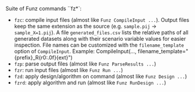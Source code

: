 Suite of Funz commands ``fz*`:

* `fzc`: compile input files (almost like `Funz CompileInput ...`). Output files
  keep the same extension as the source (e.g. `sample.pij` -> `sample_X=1.pij`).
  A file ``generated_files.csv`` lists the relative paths of all generated
  datasets along with their scenario variable values for easier inspection.
  File names can be customized with the ``filename_template`` option of
  ``CompileInput``.
  Example:
    CompileInput(..., filename_template="{prefix}_R{r0:.0f}{ext}")
* `fzp`: parse output files (almost like `Funz ParseResults ...`)
* `fzr`: run input files (almost like `Funz Run ...`)
* `fzd`: apply design/algorithm on command (almost like `Funz Design ...`)
* `fzrd`: apply algorithm and run (almost like `Funz RunDesign ...`)
